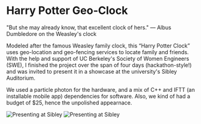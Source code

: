 # Harry Potter Geo-Clock

"But she may already know, that excellent clock of hers." 
— Albus Dumbledore on the Weasley's clock

Modeled after the famous Weasley family clock, this “Harry Potter Clock” uses geo-location and geo-fencing services to locate family and friends. With the help and support of UC Berkeley's Society of Women Engineers (SWE), I finished the project over the span of four days (hackathon-style!) and was invited to present it in a showcase at the university's Sibley Auditorium.

We used a particle photon for the hardware, and a mix of C++ and IFTT (an installable mobile app) dependencies for software. Also, we kind of had a budget of $25, hence the unpolished appearnace.  

![Presenting at Sibley](https://drive.google.com/uc?id=0B9VyJZCvtIqWWGxTUFBXZmdMMkxBakRJWTNTekRZQ1pPekRj)
![Presenting at Sibley](https://drive.google.com/uc?id=0B9VyJZCvtIqWMkdITWQxdFdkUFRhcE5vcjc1dEk1bzVYaXdJ)

